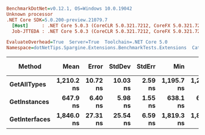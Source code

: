 ``` ini

BenchmarkDotNet=v0.12.1, OS=Windows 10.0.19042
Unknown processor
.NET Core SDK=5.0.200-preview.21079.7
  [Host]     : .NET Core 5.0.3 (CoreCLR 5.0.321.7212, CoreFX 5.0.321.7212), X64 RyuJIT
  Job-JTTEDA : .NET Core 5.0.3 (CoreCLR 5.0.321.7212, CoreFX 5.0.321.7212), X64 RyuJIT

EvaluateOverhead=True  Server=True  Toolchain=.NET Core 5.0  
Namespace=dotNetTips.Spargine.Extensions.BenchmarkTests.Extensions  Categories=AssemblyExtensions  

```
|        Method |       Mean |    Error |   StdDev |  StdErr |        Min |         Q1 |     Median |         Q3 |        Max |        Op/s | CI99.9% Margin | Iterations | Kurtosis | MValue | Skewness | Rank | LogicalGroup | Baseline | Code Size |  Gen 0 | Gen 1 | Gen 2 | Allocated |
|-------------- |-----------:|---------:|---------:|--------:|-----------:|-----------:|-----------:|-----------:|-----------:|------------:|---------------:|-----------:|---------:|-------:|---------:|-----:|------------- |--------- |----------:|-------:|------:|------:|----------:|
|   **GetAllTypes** | **1,210.2 ns** | **10.72 ns** | **10.03 ns** | **2.59 ns** | **1,195.7 ns** | **1,202.1 ns** | **1,209.7 ns** | **1,216.9 ns** | **1,226.7 ns** |   **826,301.8** |      **10.724 ns** |      **15.00** |    **1.691** |  **2.000** |   **0.1509** |    **2** |            ***** |       **No** |     **263 B** | **0.0248** |     **-** |     **-** |     **240 B** |
|  **GetInstances** |   **647.9 ns** |  **6.40 ns** |  **5.98 ns** | **1.55 ns** |   **638.1 ns** |   **643.7 ns** |   **647.4 ns** |   **651.4 ns** |   **659.3 ns** | **1,543,384.9** |       **6.398 ns** |      **15.00** |    **2.174** |  **2.000** |   **0.4099** |    **1** |            ***** |       **No** |     **199 B** | **0.0057** |     **-** |     **-** |      **56 B** |
| **GetInterfaces** | **1,846.0 ns** | **27.31 ns** | **25.54 ns** | **6.59 ns** | **1,819.3 ns** | **1,823.6 ns** | **1,827.5 ns** | **1,872.1 ns** | **1,882.6 ns** |   **541,703.6** |      **27.306 ns** |      **15.00** |    **1.032** |  **2.000** |   **0.1789** |    **3** |            ***** |       **No** |     **256 B** | **0.0324** |     **-** |     **-** |     **312 B** |

